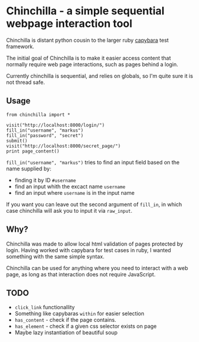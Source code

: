 Chinchilla - a simple sequential webpage interaction tool
=========================================================

Chinchilla is distant python cousin to the larger ruby [capybara](https://github.com/jnicklas/capybara) test framework.

The initial goal of Chinchilla is to make it easier access content that normally require web page interactions,
such as pages behind a login.

Currently chinchilla is sequential, and relies on globals, so I'm quite sure it is not thread safe.


Usage
-------

```
from chinchilla import *

visit("http://localhost:8000/login/")
fill_in("username", "markus")
fill_in("password", "secret")
submit()
visit("http://localhost:8000/secret_page/")
print page_content()
```

`fill_in("username", "markus")` tries to find an input field based on the name supplied by:

- finding it by ID `#username`
- find an input whith the excact name `username`
- find an input where `username` is in the input name

If you want you can leave out the second argument of `fill_in`, in which case chinchilla will ask you to input it via `raw_input`.

Why?
-------

Chinchilla was made to allow local html validation of pages protected by login.
Having worked with capybara for test cases in ruby, I wanted something with the same simple syntax.

Chinchilla can be used for anything where you need to interact with a web page,
as long as that interaction does not require JavaScript.

TODO
----

- `click_link` functionallity
- Something like capybaras `within` for easier selection
- `has_content` - check if the page contains.
- `has_element` - check if a given css selector exists on page
- Maybe lazy instantiation of beautiful soup
